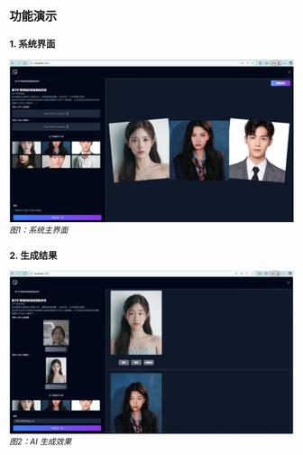 ## 功能演示
### 1. 系统界面
![系统界面截图](demo_images/界面图.png)  
*图1：系统主界面*

### 2. 生成结果
![生成结果截图](demo_images/生成3.png)  
*图2：AI 生成效果*
